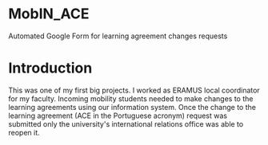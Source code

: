 # MobIN_ACE
Automated Google Form for learning agreement changes requests

# Introduction
This was one of my first big projects.
I worked as ERAMUS local coordinator for my faculty. Incoming mobility students needed to make changes to the learning agreements using our information system. Once the change to the learning agreement (ACE in the Portuguese acronym) request was submitted only the university's international relations office was able to reopen it.

